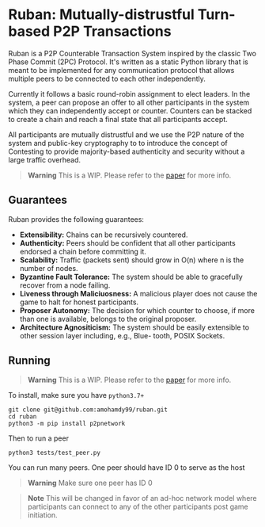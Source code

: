 # Ruban: Mutually-distrustful Turn-based P2P Transactions
Ruban is a P2P Counterable Transaction System inspired by the classic Two Phase Commit (2PC) Protocol. It's written as a static Python library that is meant to be implemented for any communication protocol that allows multiple peers to be connected to each other independently.

Currently it follows a basic round-robin assignment to elect leaders. In the system, a peer can propose an offer to all other participants in the system which they can independently accept or counter. Counters can be stacked to create a chain and reach a final state that all participants accept.

All participants are mutually distrustful and we use the P2P nature of the system and public-key cryptography to to introduce the concept of Contesting to provide majority-based authenticity and security without a large traffic overhead.

> **Warning**
> This is a WIP. Please refer to the  [paper](/doc/paper/ruban-1_0.pdf) for more info.

## Guarantees
Ruban provides the following guarantees:
- **Extensibility:**
Chains can be recursively countered.
- **Authenticity:**
Peers should be confident that all other participants endorsed a chain before committing it.
- **Scalability:**
Traffic (packets sent) should grow in O(n) where n is the number of nodes.
- **Byzantine Fault Tolerance:**
The system should be able to gracefully recover from a node failing.
- **Liveness through Maliciuosness:**
A malicious player does not cause the game to halt for honest participants.
- **Proposer Autonomy:**
The decision for which counter to choose, if more than one is available, belongs to the original proposer.
- **Architecture Agnositicism:**
The system should be easily extensible to other session layer including, e.g., Blue- tooth, POSIX Sockets.

## Running
> **Warning**
> This is a WIP. Please refer to the [paper](/doc/paper/ruban-1_0.pdf) for more info.

To install, make sure you have `python3.7+`
```
git clone git@github.com:amohamdy99/ruban.git
cd ruban
python3 -m pip install p2pnetwork
```
Then to run a peer
```
python3 tests/test_peer.py
```
You can run many peers. One peer should have ID 0 to serve as the host
> **Warning**
> Make sure one peer has ID 0

> **Note**
> This will be changed in favor of an ad-hoc network model where participants can connect to any of the other participants post game initiation.
